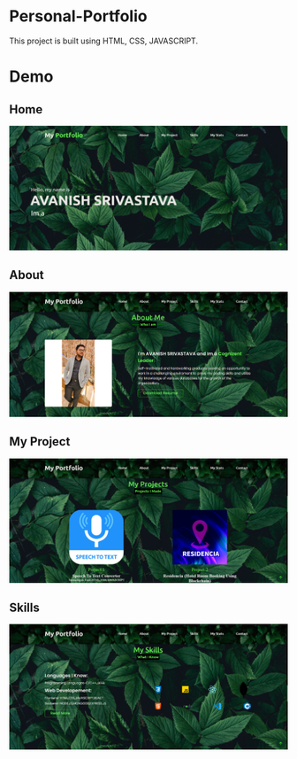 # Personal-Portfolio
This project is built using HTML, CSS, JAVASCRIPT.

# Demo

## Home
![](./images/Home.png)

## About
![](./images/About.png)

## My Project
![](./images/Projects.png)

## Skills
![](./images/Skills.png)


